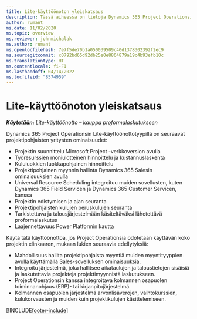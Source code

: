 ```yaml
---
title: Lite-käyttöönoton yleiskatsaus
description: Tässä aiheessa on tietoja Dynamics 365 Project Operationsin Lite-käyttöönotosta.
author: rumant
ms.date: 11/02/2020
ms.topic: overview
ms.reviewer: johnmichalak
ms.author: rumant
ms.openlocfilehash: 7e7f5de70b1a050039509c40d1378302392f2ec9
ms.sourcegitcommit: c0792bd65d92db25e0e8864879a19c4b93efb10c
ms.translationtype: HT
ms.contentlocale: fi-FI
ms.lasthandoff: 04/14/2022
ms.locfileid: "8574959"
---
```

# <a name="lite-deployment-overview"></a>Lite-käyttöönoton yleiskatsaus

_**Käytetään:** Lite-käyttöönotto – kauppa proformalaskutukseen_

Dynamics 365 Project Operationsin Lite-käyttöönottotyypillä on seuraavat projektipohjaisten yritysten ominaisuudet:

- Projektin suunnittelu Microsoft Project -verkkoversion avulla
- Työresurssien moniulotteinen hinnoittelu ja kustannuslaskenta
- Kululuokkien luokkapohjainen hinnoittelu
- Projektipohjainen myynnin hallinta Dynamics 365 Salesin ominaisuuksien avulla
- Universal Resource Scheduling integroituu muiden sovellusten, kuten Dynamics 365 Field Servicen ja Dynamics 365 Customer Servicen, kanssa
- Projektin edistymisen ja ajan seuranta
- Projektipohjaisten kulujen peruskulujen seuranta
- Tarkistettava ja talousjärjestelmään käsiteltäväksi lähetettävä proformalaskutus
- Laajennettavuus Power Platformin kautta

Käytä tätä käyttöönottoa, jos Project Operationsia odotetaan käyttävän koko projektin elinkaaren, mukaan lukien seuraavia edellytyksiä:

- Mahdollisuus hallita projektipohjaista myyntiä muiden myyntityyppien avulla käyttämällä Sales-sovelluksen ominaisuuksia.
- Integroitu järjestelmä, joka hallitsee aikataulujen ja taloustietojen sisäisiä ja laskutettavia projekteja projektimyynnistä laskutukseen.
- Project Operationsin kanssa integroitava kolmannen osapuolen toiminnanohjaus (ERP)- tai kirjanpitojärjestelmä.
- Kolmannen osapuolen järjestelmä arvonlisäverojen, vaihtokurssien, kulukorvausten ja muiden kuin projektikulujen käsittelemiseen.


[!INCLUDE[footer-include](../includes/footer-banner.md)]